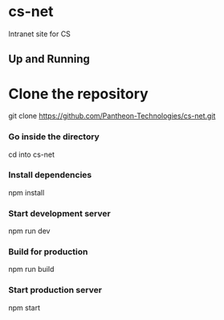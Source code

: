 # cs-net
Intranet site for CS

## Up and Running
# Clone the repository
git clone https://github.com/Pantheon-Technologies/cs-net.git

### Go inside the directory
cd into cs-net

### Install dependencies
npm install

### Start development server
npm run dev

### Build for production
npm run build

### Start production server
npm start